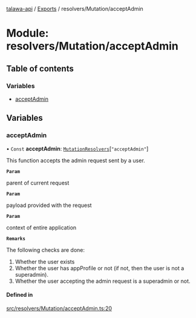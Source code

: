 [talawa-api](../README.md) / [Exports](../modules.md) / resolvers/Mutation/acceptAdmin

# Module: resolvers/Mutation/acceptAdmin

## Table of contents

### Variables

- [acceptAdmin](resolvers_Mutation_acceptAdmin.md#acceptadmin)

## Variables

### acceptAdmin

• `Const` **acceptAdmin**: [`MutationResolvers`](types_generatedGraphQLTypes.md#mutationresolvers)[``"acceptAdmin"``]

This function accepts the admin request sent by a user.

**`Param`**

parent of current request

**`Param`**

payload provided with the request

**`Param`**

context of entire application

**`Remarks`**

The following checks are done:
1. Whether the user exists
2. Whether the user has appProfile or not (if not, then the user is not a superadmin).
3. Whether the user accepting the admin request is a superadmin or not.

#### Defined in

[src/resolvers/Mutation/acceptAdmin.ts:20](https://github.com/PalisadoesFoundation/talawa-api/blob/e5f7a9d/src/resolvers/Mutation/acceptAdmin.ts#L20)
